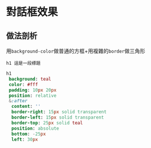 # 對話框效果

## 做法剖析

用`background-color`做普通的方框+用複雜的`border`做三角形

```pug
h1 這是一段標題
```

```sass
h1
 background: teal
 color: #fff
 padding: 10px 20px
 position: relative
 &:after
  content: ''
  border-right: 15px solid transparent
  border-left: 15px solid transparent
  border-top: 25px solid teal
  position: absolute
  bottom: -25px
  left: 30px
```